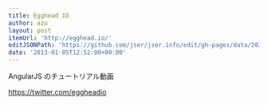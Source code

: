 ```yaml
---
title: Egghead IO
author: azu
layout: post
itemUrl: 'http://egghead.io/'
editJSONPath: 'https://github.com/jser/jser.info/edit/gh-pages/data/2013/01/index.json'
date: '2013-01-05T12:52:00+00:00'
---
```

AngularJS のチュートリアル動画

https://twitter.com/eggheadio
